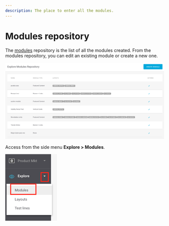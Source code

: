 ```yaml
---
description: The place to enter all the modules.
---
```


# Modules repository

The [modules](https://github.com/iciaparicio/explore-cms-en/tree/198951b25143b278fbda54020e437607733b235b/modulo/README.md) repository is the list of all the modules created. From the modules repository, you can edit an existing module or create a new one.

![](../.gitbook/assets/image-64.png)

Access from the side menu **Explore &gt; Modules**.

![](../.gitbook/assets/image-33.png)

